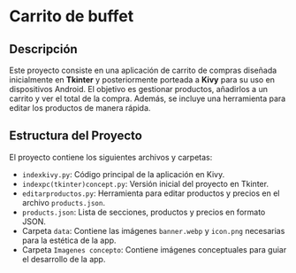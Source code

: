 # Carrito de buffet
## Descripción

Este proyecto consiste en una aplicación de carrito de compras diseñada inicialmente en **Tkinter** y posteriormente porteada a **Kivy** para su uso en dispositivos Android. El objetivo es gestionar productos, añadirlos a un carrito y ver el total de la compra. Además, se incluye una herramienta para editar los productos de manera rápida.

## Estructura del Proyecto

El proyecto contiene los siguientes archivos y carpetas:

- `indexkivy.py`: Código principal de la aplicación en Kivy.
- `indexpc(tkinter)concept.py`: Versión inicial del proyecto en Tkinter.
- `editarproductos.py`: Herramienta para editar productos y precios en el archivo `products.json`.
- `products.json`: Lista de secciones, productos y precios en formato JSON.
- Carpeta `data`: Contiene las imágenes `banner.webp` y `icon.png` necesarias para la estética de la app.
- Carpeta `Imagenes concepto`: Contiene imágenes conceptuales para guiar el desarrollo de la app.
